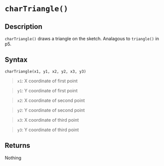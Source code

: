 # `charTriangle()`

## Description
`charTriangle()` draws a triangle on the sketch. Analagous to `triangle()` in p5.

## Syntax
`charTriangle(x1, y1, x2, y2, x3, y3)`
> `x1`: X coordinate of first point

> `y1`: Y coordinate of first point

> `x2`: X coordinate of second point

> `y2`: Y coordinate of second point

> `x3`: X coordinate of third point

> `y3`: Y coordinate of third point

## Returns
Nothing